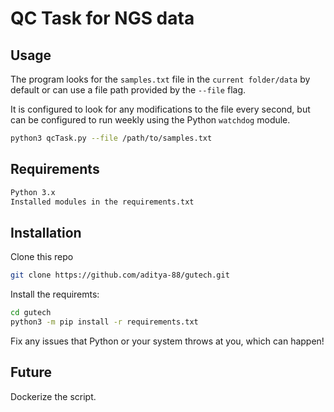# QC Task for NGS data #

## Usage ##

The program looks for the `samples.txt` file in the `current folder/data` by default or can use a file path provided by the `--file` flag.

It is configured to look for any modifications to the file every second, but can be configured to run weekly using the Python `watchdog` module.

```bash
python3 qcTask.py --file /path/to/samples.txt
```

## Requirements ##

```bash
Python 3.x
Installed modules in the requirements.txt
```

## Installation ##

Clone this repo

```bash
git clone https://github.com/aditya-88/gutech.git
```
Install the requiremts:

```bash
cd gutech
python3 -m pip install -r requirements.txt
```

Fix any issues that Python or your system throws at you, which can happen!


## Future ##

Dockerize the script.
